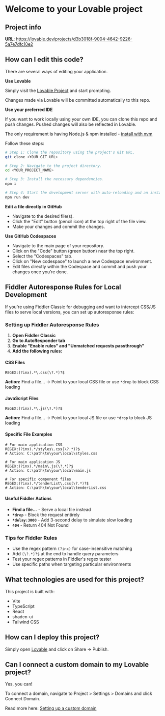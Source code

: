 
# Welcome to your Lovable project

## Project info

**URL**: https://lovable.dev/projects/d3b3018f-9004-4642-9226-5a7e7dfc10e2

## How can I edit this code?

There are several ways of editing your application.

**Use Lovable**

Simply visit the [Lovable Project](https://lovable.dev/projects/d3b3018f-9004-4642-9226-5a7e7dfc10e2) and start prompting.

Changes made via Lovable will be committed automatically to this repo.

**Use your preferred IDE**

If you want to work locally using your own IDE, you can clone this repo and push changes. Pushed changes will also be reflected in Lovable.

The only requirement is having Node.js & npm installed - [install with nvm](https://github.com/nvm-sh/nvm#installing-and-updating)

Follow these steps:

```sh
# Step 1: Clone the repository using the project's Git URL.
git clone <YOUR_GIT_URL>

# Step 2: Navigate to the project directory.
cd <YOUR_PROJECT_NAME>

# Step 3: Install the necessary dependencies.
npm i

# Step 4: Start the development server with auto-reloading and an instant preview.
npm run dev
```

**Edit a file directly in GitHub**

- Navigate to the desired file(s).
- Click the "Edit" button (pencil icon) at the top right of the file view.
- Make your changes and commit the changes.

**Use GitHub Codespaces**

- Navigate to the main page of your repository.
- Click on the "Code" button (green button) near the top right.
- Select the "Codespaces" tab.
- Click on "New codespace" to launch a new Codespace environment.
- Edit files directly within the Codespace and commit and push your changes once you're done.

## Fiddler Autoresponse Rules for Local Development

If you're using Fiddler Classic for debugging and want to intercept CSS/JS files to serve local versions, you can set up autoresponse rules:

### Setting up Fiddler Autoresponse Rules

1. **Open Fiddler Classic**
2. **Go to AutoResponder tab**
3. **Enable "Enable rules" and "Unmatched requests passthrough"**
4. **Add the following rules:**

#### CSS Files
```
REGEX:(?inx).*\.css(\?.*)?$
```
**Action:** Find a file... → Point to your local CSS file or use `*drop` to block CSS loading

#### JavaScript Files
```
REGEX:(?inx).*\.js(\?.*)?$
```
**Action:** Find a file... → Point to your local JS file or use `*drop` to block JS loading

#### Specific File Examples
```
# For main application CSS
REGEX:(?inx).*/styles\.css(\?.*)?$
# Action: C:\path\to\your\local\styles.css

# For main application JS
REGEX:(?inx).*/main\.js(\?.*)?$
# Action: C:\path\to\your\local\main.js

# For specific component files
REGEX:(?inx).*/tenderList\.css(\?.*)?$
# Action: C:\path\to\your\local\tenderList.css
```

#### Useful Fiddler Actions
- **Find a file...** - Serve a local file instead
- **`*drop`** - Block the request entirely
- **`*delay:3000`** - Add 3-second delay to simulate slow loading
- **`404`** - Return 404 Not Found

### Tips for Fiddler Rules

- Use the regex pattern `(?inx)` for case-insensitive matching
- Add `(\?.*)?$` at the end to handle query parameters
- Test your regex patterns in Fiddler's regex tester
- Use specific paths when targeting particular environments

## What technologies are used for this project?

This project is built with:

- Vite
- TypeScript
- React
- shadcn-ui
- Tailwind CSS

## How can I deploy this project?

Simply open [Lovable](https://lovable.dev/projects/d3b3018f-9004-4642-9226-5a7e7dfc10e2) and click on Share → Publish.

## Can I connect a custom domain to my Lovable project?

Yes, you can!

To connect a domain, navigate to Project > Settings > Domains and click Connect Domain.

Read more here: [Setting up a custom domain](https://docs.lovable.dev/tips-tricks/custom-domain#step-by-step-guide)
